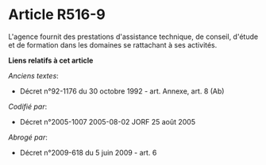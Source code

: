 # Article R516-9

L'agence fournit des prestations d'assistance technique, de conseil, d'étude et de formation dans les domaines se rattachant
à ses activités.

**Liens relatifs à cet article**

_Anciens textes_:

  - Décret n°92-1176 du 30 octobre 1992 - art. Annexe, art. 8 (Ab)

_Codifié par_:

  - Décret n°2005-1007 2005-08-02 JORF 25 août 2005

_Abrogé par_:

  - Décret n°2009-618 du 5 juin 2009 - art. 6
